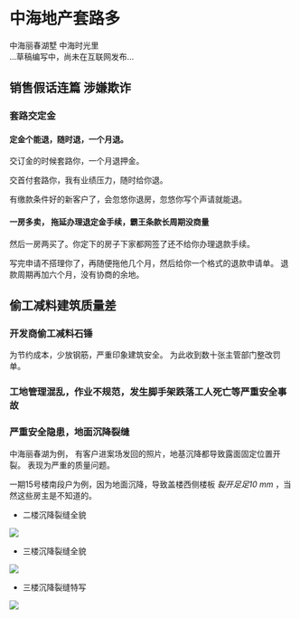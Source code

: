 # 中海地产套路多 
  中海丽春湖墅 中海时光里  
  ...草稿编写中，尚未在互联网发布...


## 销售假话连篇 涉嫌欺诈


### 套路交定金

#### 定金个能退，随时退，一个月退。


交订金的时候套路你，一个月退押金。

交首付套路你，我有业绩压力，随时给你退。

有缴款条件好的新客户了，会忽悠你退房，忽悠你写个声请就能退。


#### 一房多卖， 拖延办理退定金手续，霸王条款长周期没商量

然后一房两买了。你定下的房子下家都网签了还不给你办理退款手续。

写完申请不搭理你了，再随便拖他几个月，然后给你一个格式的退款申请单。 退款周期再加六个月，没有协商的余地。


## 偷工减料建筑质量差

### 开发商偷工减料石锤
为节约成本，少放钢筋，严重印象建筑安全。 为此收到数十张主管部门整改罚单。

### 工地管理混乱，作业不规范，发生脚手架跌落工人死亡等严重安全事故


### 严重安全隐患，地面沉降裂缝

中海丽春湖为例， 有客户进案场发回的照片，地基沉降都导致露面固定位置开裂。 表现为严重的质量问题。

一期15号楼南段户为例，因为地面沉降，导致盖楼西侧楼板 *裂开足足10 mm* ，当然这些房主是不知道的。

 * 二楼沉降裂缝全貌
<img src="https://zhonghailj.github.io/test/3941611845572_.pic.jpg" />

 * 三楼沉降裂缝全貌
<img src="https://zhonghailj.github.io/test/3961611845574_.pic.jpg" />

 * 三楼沉降裂缝特写
<img src="https://zhonghailj.github.io/test/3951611845573_.pic.jpg" />
